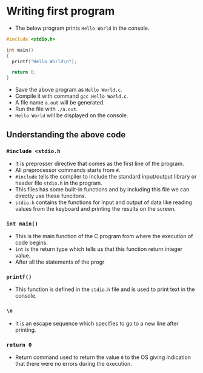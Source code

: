 # Writing first program

- The below program prints `Hello World` in the console.

```c
#include <stdio.h>

int main()
{
  printf("Hello World\n");

  return 0;
}
```

- Save the above program as `Hello World.c`.
- Compile it with command `gcc Hello World.c`.
- A file name `a.out` will be generated.
- Run the file with `./a.out`.
- `Hello World` will be displayed on the console.

## Understanding the above code

### `#include <stdio.h`

- It is preprosser directive that comes as the first line of the program.
- All preprocessor commands starts from `#`.
- `#include` tells the compiler to include the standard input/output library or header file `stdio.h` in the program.
- This files has some built-in functions and by including this file we can directly use these funcitons.
- `stdio.h` contains the functions for input and output of data like reading values from the keyboard and printing the results on the screen.

### `int main()`

- This is the main function of the C program from where the execution of code begins.
- `int` is the return type which tells us that this function return integer value.
- After all the statements of the progr

### `printf()`

- This function is defined in the `stdio.h` file and is used to print text in the console.

### `\n`

- It is an escape sequence which specifies to go to a new line after printing.

### `return 0`

- Return command used to return the value `0` to the OS giving indication that there were no errors during the execution.
